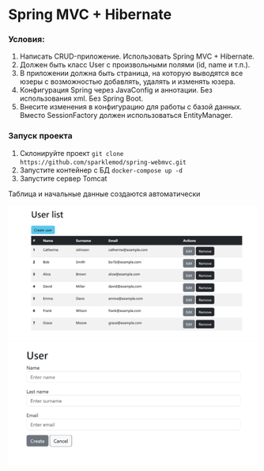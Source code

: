 # Spring MVC + Hibernate

### Условия:
1. Написать CRUD-приложение. Использовать Spring MVC + Hibernate.
2. Должен быть класс User с произвольными полями (id, name и т.п.).
3. В приложении должна быть страница, на которую выводятся все юзеры с возможностью добавлять, удалять и изменять юзера.
4. Конфигурация Spring через JavaConfig и аннотации. Без использования xml. Без Spring Boot.
5. Внесите изменения в конфигурацию для работы с базой данных. Вместо SessionFactory должен использоваться EntityManager.

### Запуск проекта
1. Склонируйте проект `git clone https://github.com/sparklemod/spring-webmvc.git`
2. Запустите контейнер с БД `docker-compose up -d`
3. Запустите сервер Tomcat

Таблица и начальные данные создаются автоматически

![ALT TEXT](src/main/resources/static/img/img.png)
![ALT TEXT](src/main/resources/static/img/img_1.png)
